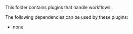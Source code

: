 This folder contains plugins that handle workflows.

The following dependencies can be used by these plugins:
- none
